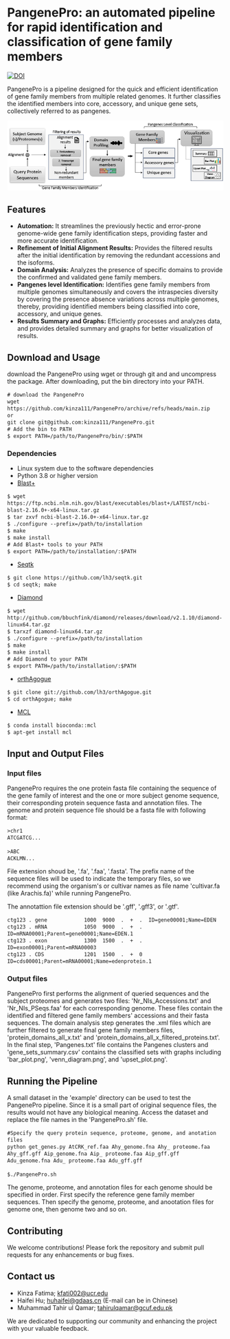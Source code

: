 # PangenePro: an automated pipeline for rapid identification and classification of gene family members
[![DOI](https://zenodo.org/badge/DOI/10.5281/zenodo.14661747.svg)](https://doi.org/10.5281/zenodo.14661747)

PangenePro is a pipeline designed for the quick and efficient identification of gene family members from multiple related genomes. It further classifies the identified members into core, accessory, and unique gene sets, collectively referred to as pangenes. 

![PangenePro](https://github.com/kinza111/PangenePro/blob/main/PangenePro.png)

## Features

- **Automation:** It streamlines the previously hectic and error-prone genome-wide gene family identification steps, providing faster and more accurate identification.
- **Refinement of Initial Alignment Results:** Provides the filtered results after the initial identification by removing the redundant accessions and the isoforms.
- **Domain Analysis:** Analyzes the presence of specific domains to provide the confirmed and validated gene family members.
- **Pangenes level Identification:** Identifies gene family members from multiple genomes simultaneously and covers the intraspecies diversity by covering the presence absence variations across multiple genomes, thereby, providing identified members being classified into core, accessory, and unique genes.
- **Results Summary and Graphs:** Efficiently processes and analyzes data, and provides detailed summary and graphs for better visualization of results. 

## Download and Usage
download the PangenePro using wget or through git and and uncompress the package. After downloading, put the bin directory into your PATH.
```
# download the PangenePro
wget https://github.com/kinza111/PangenePro/archive/refs/heads/main.zip
or
git clone git@github.com:kinza111/PangenePro.git
# Add the bin to PATH
$ export PATH=/path/to/PangenePro/bin/:$PATH
```
### Dependencies
- Linux system due to the software dependencies
- Python 3.8 or higher version
- [Blast+](https://ftp.ncbi.nlm.nih.gov/blast/executables/blast+/LATEST/ncbi-blast-2.16.0+-x64-linux.tar.gz)
```
$ wget https://ftp.ncbi.nlm.nih.gov/blast/executables/blast+/LATEST/ncbi-blast-2.16.0+-x64-linux.tar.gz
$ tar zxvf ncbi-blast-2.16.0+-x64-linux.tar.gz
$ ./configure --prefix=/path/to/installation
$ make
$ make install
# Add Blast+ tools to your PATH
$ export PATH=/path/to/installation/:$PATH
```
- [Seqtk](https://github.com/lh3/seqtk)
```
$ git clone https://github.com/lh3/seqtk.git
$ cd seqtk; make
```
- [Diamond](https://github.com/bbuchfink/diamond)
```
$ wget http://github.com/bbuchfink/diamond/releases/download/v2.1.10/diamond-linux64.tar.gz
$ tarxzf diamond-linux64.tar.gz
$ ./configure --prefix=/path/to/installation
$ make
$ make install
# Add Diamond to your PATH
$ export PATH=/path/to/installation/:$PATH
```
- [orthAgogue](https://github.com/samyeaman/orthagogue)
```
$ git clone git://github.com/lh3/orthAgogue.git
$ cd orthAgogue; make
```
- [MCL](https://github.com/micans/mcl)
```
$ conda install bioconda::mcl
$ apt-get install mcl
```
## Input and Output Files 
### Input files 
PangenePro requires the one protein fasta file containing the sequence of the gene family of interest and the one or more subject genome sequence, their corresponding protein sequence fasta and annotation files. 
The genome and protein sequence file should be a fasta file with following format:
```
>chr1
ATCGATCG...

>ABC
ACKLMN...
```
File extension shoud be, '.fa', '.faa', '.fasta'. The prefix name of the sequence files will be used to indicate the temporary files, so we recommend using the organism's or cultivar names as file name 'cultivar.fa (like Arachis.fa)' while running PangenePro.

The annotattion file extension should be '.gff', '.gff3', or '.gtf'. 
```
ctg123 . gene            1000  9000  .  +  .  ID=gene00001;Name=EDEN
ctg123 . mRNA            1050  9000  .  +  .  ID=mRNA00001;Parent=gene00001;Name=EDEN.1
ctg123 . exon            1300  1500  .  +  .  ID=exon00001;Parent=mRNA00003
ctg123 . CDS             1201  1500  .  +  0  ID=cds00001;Parent=mRNA00001;Name=edenprotein.1
```
### Output files
PangenePro first performs the alignment of queried sequences and the subject proteomes and generates two files: 'Nr_NIs_Accessions.txt' and 'Nr_NIs_PSeqs.faa' for each corresponding genome. These files contain the identified and filtered gene family members' accessions and their fasta sequences. The domain analysis step generates the .xml files which are further filtered to generate final gene family members files, 'protein_domains_all_x.txt' and 'protein_domains_all_x_filtered_proteins.txt'. In the final step, 'Pangenes.txt' file contains the Pangenes clusters and 'gene_sets_summary.csv' contains the classified sets with graphs including 'bar_plot.png', 'venn_diagram.png', and 'upset_plot.png'.

## Running the Pipeline 
A small dataset in the 'example' directory can be used to test the PangenePro pipeline. Since it is a small part of original sequence files, the results would not have any biological meaning. Access the dataset and replace the file names in the 'PangenePro.sh' file. 
    
```
#Specify the query protein sequence, proteome, genome, and anotation files
python get_genes.py AtCRK_ref.faa Ahy_genome.fna Ahy_ proteome.faa Ahy_gff.gff Aip_genome.fna Aip_ proteome.faa Aip_gff.gff Adu_genome.fna Adu_ proteome.faa Adu_gff.gff

$./PangenePro.sh
```
The genome, proteome, and annotation files for each genome should be specified in order. First specify the reference gene family member sequences. Then specify the genome, proteome, and anootation files for genome one, then genome two and so on.  

## Contributing
We welcome contributions! Please fork the repository and submit pull requests for any enhancements or bug fixes.

## Contact us
- Kinza Fatima; kfati002@ucr.edu
- Haifei Hu; huhaifei@gdaas.cn (E-mail can be in Chinese)
- Muhammad Tahir ul Qamar; tahirulqamar@gcuf.edu.pk
  
We are dedicated to supporting our community and enhancing the project with your valuable feedback.

